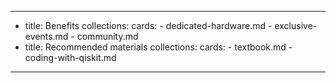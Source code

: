 ---
-
  title: Benefits
  collections:
    cards:
      - dedicated-hardware.md
      - exclusive-events.md
      - community.md
-
  title: Recommended materials
  collections:
    cards:
      - textbook.md
      - coding-with-qiskit.md
---